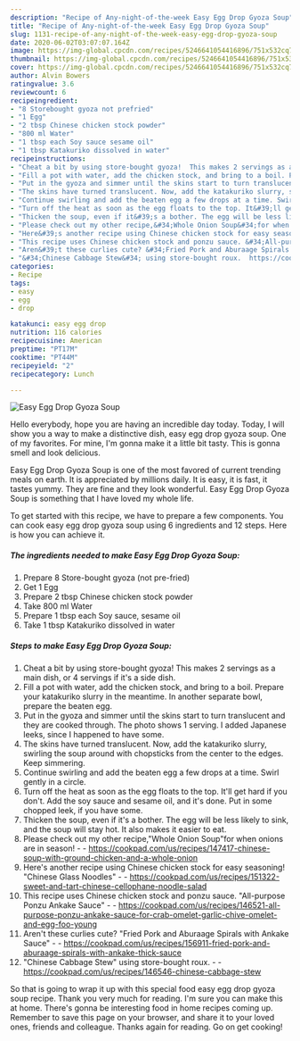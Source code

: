 ```yaml
---
description: "Recipe of Any-night-of-the-week Easy Egg Drop Gyoza Soup"
title: "Recipe of Any-night-of-the-week Easy Egg Drop Gyoza Soup"
slug: 1131-recipe-of-any-night-of-the-week-easy-egg-drop-gyoza-soup
date: 2020-06-02T03:07:07.164Z
image: https://img-global.cpcdn.com/recipes/5246641054416896/751x532cq70/easy-egg-drop-gyoza-soup-recipe-main-photo.jpg
thumbnail: https://img-global.cpcdn.com/recipes/5246641054416896/751x532cq70/easy-egg-drop-gyoza-soup-recipe-main-photo.jpg
cover: https://img-global.cpcdn.com/recipes/5246641054416896/751x532cq70/easy-egg-drop-gyoza-soup-recipe-main-photo.jpg
author: Alvin Bowers
ratingvalue: 3.6
reviewcount: 6
recipeingredient:
- "8 Storebought gyoza not prefried"
- "1 Egg"
- "2 tbsp Chinese chicken stock powder"
- "800 ml Water"
- "1 tbsp each Soy sauce sesame oil"
- "1 tbsp Katakuriko dissolved in water"
recipeinstructions:
- "Cheat a bit by using store-bought gyoza!  This makes 2 servings as a main dish, or 4 servings if it&#39;s a side dish."
- "Fill a pot with water, add the chicken stock, and bring to a boil. Prepare your katakuriko slurry in the meantime. In another separate bowl, prepare the beaten egg."
- "Put in the gyoza and simmer until the skins start to turn translucent and they are cooked through. The photo shows 1 serving. I added Japanese leeks, since I happened to have some."
- "The skins have turned translucent. Now, add the katakuriko slurry, swirling the soup around with chopsticks from the center to the edges. Keep simmering."
- "Continue swirling and add the beaten egg a few drops at a time. Swirl gently in a circle."
- "Turn off the heat as soon as the egg floats to the top. It&#39;ll get hard if you don&#39;t. Add the soy sauce and sesame oil, and it&#39;s done. Put in some chopped leek, if you have some."
- "Thicken the soup, even if it&#39;s a bother. The egg will be less likely to sink, and the soup will stay hot. It also makes it easier to eat."
- "Please check out my other recipe,&#34;Whole Onion Soup&#34;for when onions are in season!  https://cookpad.com/us/recipes/147417-chinese-soup-with-ground-chicken-and-a-whole-onion"
- "Here&#39;s another recipe using Chinese chicken stock for easy seasoning! &#34;Chinese Glass Noodles&#34;  https://cookpad.com/us/recipes/151322-sweet-and-tart-chinese-cellophane-noodle-salad"
- "This recipe uses Chinese chicken stock and ponzu sauce. &#34;All-purpose Ponzu Ankake Sauce&#34;  https://cookpad.com/us/recipes/146521-all-purpose-ponzu-ankake-sauce-for-crab-omelet-garlic-chive-omelet-and-egg-foo-young"
- "Aren&#39;t these curlies cute? &#34;Fried Pork and Aburaage Spirals with Ankake Sauce&#34;  https://cookpad.com/us/recipes/156911-fried-pork-and-aburaage-spirals-with-ankake-thick-sauce"
- "&#34;Chinese Cabbage Stew&#34; using store-bought roux.  https://cookpad.com/us/recipes/146546-chinese-cabbage-stew"
categories:
- Recipe
tags:
- easy
- egg
- drop

katakunci: easy egg drop 
nutrition: 116 calories
recipecuisine: American
preptime: "PT17M"
cooktime: "PT44M"
recipeyield: "2"
recipecategory: Lunch

---
```



![Easy Egg Drop Gyoza Soup](https://img-global.cpcdn.com/recipes/5246641054416896/751x532cq70/easy-egg-drop-gyoza-soup-recipe-main-photo.jpg)

Hello everybody, hope you are having an incredible day today. Today, I will show you a way to make a distinctive dish, easy egg drop gyoza soup. One of my favorites. For mine, I'm gonna make it a little bit tasty. This is gonna smell and look delicious.

Easy Egg Drop Gyoza Soup is one of the most favored of current trending meals on earth. It is appreciated by millions daily. It is easy, it is fast, it tastes yummy. They are fine and they look wonderful. Easy Egg Drop Gyoza Soup is something that I have loved my whole life.




To get started with this recipe, we have to prepare a few components. You can cook easy egg drop gyoza soup using 6 ingredients and 12 steps. Here is how you can achieve it.

<!--inarticleads1-->

##### The ingredients needed to make Easy Egg Drop Gyoza Soup:

1. Prepare 8 Store-bought gyoza (not pre-fried)
1. Get 1 Egg
1. Prepare 2 tbsp Chinese chicken stock powder
1. Take 800 ml Water
1. Prepare 1 tbsp each Soy sauce, sesame oil
1. Take 1 tbsp Katakuriko dissolved in water




<!--inarticleads2-->

##### Steps to make Easy Egg Drop Gyoza Soup:

1. Cheat a bit by using store-bought gyoza!  This makes 2 servings as a main dish, or 4 servings if it&#39;s a side dish.
1. Fill a pot with water, add the chicken stock, and bring to a boil. Prepare your katakuriko slurry in the meantime. In another separate bowl, prepare the beaten egg.
1. Put in the gyoza and simmer until the skins start to turn translucent and they are cooked through. The photo shows 1 serving. I added Japanese leeks, since I happened to have some.
1. The skins have turned translucent. Now, add the katakuriko slurry, swirling the soup around with chopsticks from the center to the edges. Keep simmering.
1. Continue swirling and add the beaten egg a few drops at a time. Swirl gently in a circle.
1. Turn off the heat as soon as the egg floats to the top. It&#39;ll get hard if you don&#39;t. Add the soy sauce and sesame oil, and it&#39;s done. Put in some chopped leek, if you have some.
1. Thicken the soup, even if it&#39;s a bother. The egg will be less likely to sink, and the soup will stay hot. It also makes it easier to eat.
1. Please check out my other recipe,&#34;Whole Onion Soup&#34;for when onions are in season! -  - https://cookpad.com/us/recipes/147417-chinese-soup-with-ground-chicken-and-a-whole-onion
1. Here&#39;s another recipe using Chinese chicken stock for easy seasoning! &#34;Chinese Glass Noodles&#34; -  - https://cookpad.com/us/recipes/151322-sweet-and-tart-chinese-cellophane-noodle-salad
1. This recipe uses Chinese chicken stock and ponzu sauce. &#34;All-purpose Ponzu Ankake Sauce&#34; -  - https://cookpad.com/us/recipes/146521-all-purpose-ponzu-ankake-sauce-for-crab-omelet-garlic-chive-omelet-and-egg-foo-young
1. Aren&#39;t these curlies cute? &#34;Fried Pork and Aburaage Spirals with Ankake Sauce&#34; -  - https://cookpad.com/us/recipes/156911-fried-pork-and-aburaage-spirals-with-ankake-thick-sauce
1. &#34;Chinese Cabbage Stew&#34; using store-bought roux. -  - https://cookpad.com/us/recipes/146546-chinese-cabbage-stew




So that is going to wrap it up with this special food easy egg drop gyoza soup recipe. Thank you very much for reading. I'm sure you can make this at home. There's gonna be interesting food in home recipes coming up. Remember to save this page on your browser, and share it to your loved ones, friends and colleague. Thanks again for reading. Go on get cooking!

